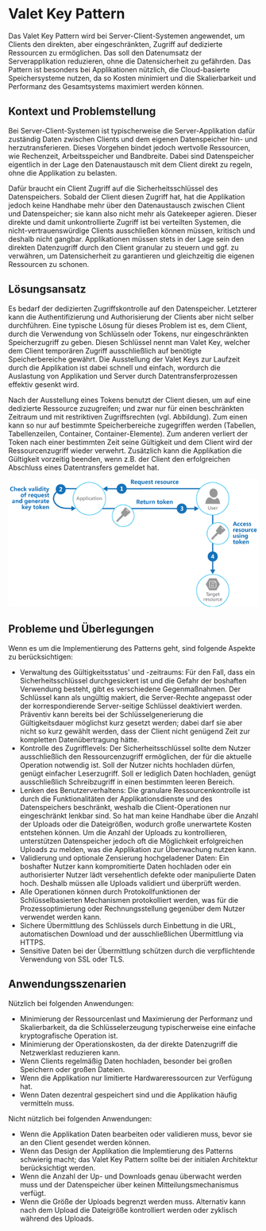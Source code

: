 # Valet Key Pattern

Das Valet Key Pattern wird bei Server-Client-Systemen angewendet, um Clients den direkten, aber eingeschränkten, Zugriff auf dedizierte Ressourcen zu ermöglichen. Das soll den Datenumsatz der Serverapplikation reduzieren, ohne die Datensicherheit zu gefährden. Das Pattern ist besonders bei Applikationen nützlich, die Cloud-basierte Speichersysteme nutzen, da so Kosten minimiert und die Skalierbarkeit und Performanz des Gesamtsystems maximiert werden können.

## Kontext und Problemstellung

Bei Server-Client-Systemen ist typischerweise die Server-Applikation dafür zuständig Daten zwischen Clients und dem eigenen Datenspeicher hin- und herzutransferieren. Dieses Vorgehen bindet jedoch wertvolle Ressourcen, wie Rechenzeit, Arbeitsspeicher und Bandbreite. Dabei sind Datenspeicher eigentlich in der Lage den Datenaustausch mit dem Client direkt zu regeln, ohne die Applikation zu belasten.

Dafür braucht ein Client Zugriff auf die Sicherheitsschlüssel des Datenspeichers. Sobald der Client diesen Zugriff hat, hat die Applikation jedoch keine Handhabe mehr über den Datenaustausch zwischen Client und Datenspeicher; sie kann also nicht mehr als Gatekeeper agieren. Dieser direkte und damit unkontrollierte Zugriff ist bei verteilten Systemen, die nicht-vertrauenswürdige Clients ausschließen können müssen, kritisch und deshalb nicht gangbar. Applikationen müssen stets in der Lage sein den direkten Datenzugriff durch den Client granular zu steuern und ggf. zu verwähren, um Datensicherheit zu garantieren und gleichzeitig die eigenen Ressourcen zu schonen.

## Lösungsansatz

Es bedarf der dedizierten Zugriffskontrolle auf den Datenspeicher. Letzterer kann die Authentifizierung und Authorisierung der Clients aber nicht selber durchführen. Eine typische Lösung für dieses Problem ist es, dem Client, durch die Verwendung von Schlüsseln oder Tokens, nur eingeschränkten Speicherzugriff zu geben. Diesen Schlüssel nennt man Valet Key, welcher dem Client temporären Zugriff ausschließlich auf benötigte Speicherbereiche gewährt. Die Ausstellung der Valet Keys zur Laufzeit durch die Applikation ist dabei schnell und einfach, wordurch die Auslastung von Applikation und Server durch Datentransferprozessen effektiv gesenkt wird.

Nach der Ausstellung eines Tokens benutzt der Client diesen, um auf eine dedizierte Ressource zuzugreifen; und zwar nur für einen beschränkten Zeitraum und mit restriktiven Zugriffsrechten \(vgl. Abbildung\). Zum einen kann so nur auf bestimmte Speicherbereiche zugegriffen werden \(Tabellen, Tabellenzeilen, Container, Container-Elemente\). Zum anderen verliert der Token nach einer bestimmten Zeit seine Gültigkeit und dem Client wird der Ressourcenzugriff wieder verwehrt. Zusätzlich kann die Applikation die Gültigkeit vorzeitig beenden, wenn z.B. der Client den erfolgreichen Abschluss eines Datentransfers gemeldet hat.

![](/images/valet-key-pattern.png)

## Probleme und Überlegungen

Wenn es um die Implementierung des Patterns geht, sind folgende Aspekte zu berücksichtigen:

* Verwaltung des Gültigkeitsstatus' und -zeitraums: Für den Fall, dass ein Sicherheitsschlüssel durchgesickert ist und die Gefahr der boshaften Verwendung besteht, gibt es verschiedene Gegenmaßnahmen. Der Schlüssel kann als ungültig makiert, die Server-Rechte angepasst oder der korrespondierende Server-seitige Schlüssel deaktiviert werden. Präventiv kann bereits bei der Schlüsselgenerierung die Gültigkeitsdauer möglichst kurz gesetzt werden; dabei darf sie aber nicht so kurz gewählt werden, dass der Client nicht genügend Zeit zur kompletten Datenübertragung hätte.
* Kontrolle des Zugrifflevels: Der Sicherheitsschlüssel sollte dem Nutzer ausschließlich den Ressourcenzugriff ermöglichen, der für die aktuelle Operation notwendig ist. Soll der Nutzer nichts hochladen dürfen, genügt einfacher Leserzugriff. Soll er lediglich Daten hochladen, genügt ausschließlich Schreibzugriff in einen bestimmten leeren Bereich.
* Lenken des Benutzerverhaltens: Die granulare Ressourcenkontrolle ist durch die Funktionalitäten der Applikationsdienste und des Datenspeichers beschränkt, weshalb die Client-Operationen nur eingeschränkt lenkbar sind. So hat man keine Handhabe über die Anzahl der Uploads oder die Dateigrößen, wodurch große unerwartete Kosten entstehen können. Um die Anzahl der Uploads zu kontrollieren, unterstützen Datenspeicher jedoch oft die Möglichkeit erfolgreichen Uploads zu melden, was die Applikation zur Überwachung nutzen kann.
* Validierung und optionale Zensierung hochgeladener Daten: Ein boshafter Nutzer kann kompromitierte Daten hochladen oder ein authorisierter Nutzer lädt versehentlich defekte oder manipulierte Daten hoch. Deshalb müssen alle Uploads validiert und überprüft werden.
* Alle Operationen können durch Protokollfunktionen der Schlüsselbasierten Mechanismen protokolliert werden, was für die Prozessoptimierung oder Rechnungsstellung gegenüber dem Nutzer verwendet werden kann.
* Sichere Übermittlung des Schlüssels durch Einbettung in die URL, automatischen Download und der ausschließlichen Übermittlung via HTTPS. 
* Sensitive Daten bei der Übermittlung schützen durch die verpflichtende Verwendung von SSL oder TLS.

## Anwendungsszenarien

Nützlich bei folgenden Anwendungen:

* Minimierung der Ressourcenlast und Maximierung der Performanz und Skalierbarkeit, da die Schlüsselerzeugung typischerweise eine einfache kryptografische Operation ist.
* Minimierung der Operationskosten, da der direkte Datenzugriff die Netzwerklast reduzieren kann.
* Wenn Clients regelmäßig Daten hochladen, besonder bei großen Speichern oder großen Dateien.
* Wenn die Applikation nur limitierte Hardwareressourcen zur Verfügung hat.
* Wenn Daten dezentral gespeichert sind und die Applikation häufig vermitteln muss.

Nicht nützlich bei folgenden Anwendungen:

* Wenn die Applikation Daten bearbeiten oder validieren muss, bevor sie an den Client gesendet werden können.
* Wenn das Design der Applikation die Implemtierung des Patterns schwierig macht; das Valet Key Pattern sollte bei der initialen Architektur berücksichtigt werden.
* Wenn die Anzahl der Up- und Downloads genau überwacht werden muss und der Datenspeicher über keinen Mitteilungsmechanismus verfügt.
* Wenn die Größe der Uploads begrenzt werden muss. Alternativ kann nach dem Upload die Dateigröße kontrolliert werden oder zyklisch während des Uploads.